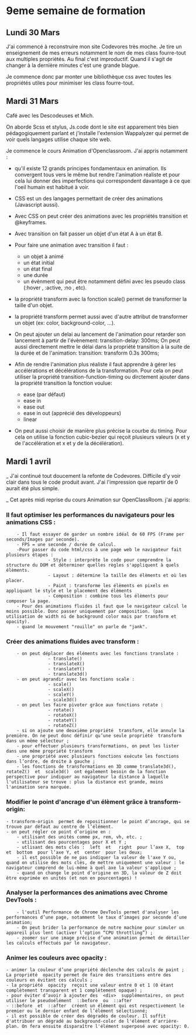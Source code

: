 # 9eme semaine de formation

## Lundi 30 Mars

J'ai commencé à reconstruire mon site Codevores très moche. Je tire un enseignement de mes erreurs notamment le nom de mes class fourre-tout aux multiples propriétés. Au final c'est improductif. Quand il s'agit de changer à la dernière minutes c'est une grande blague. 

Je commence donc par monter une bibliothèque css avec toutes les propriétés utiles pour minimiser les class fourre-tout.


## Mardi 31 Mars

Café avec les Descodeuses et Mich. 

On aborde Scss et stylus, Js.code dont le site est apparement très bien pédagogiquement parlant et j'installe l'extension Wappalyzer qui permet de voir quels langages utilise chaque site web. 

Je commence le cours Animation d'Openclassroom. J'ai appris notamment : 

- qu'il existe 12 grands principes fondamentaux en animation. Ils convergent tous vers le même but rendre l'animation réaliste et pour cela lui donner des imperfections qui correspondent davantage à ce que l'oeil humain est habitué à voir. 

- CSS est un des langages permettant de créer des animations (Javascript aussi).

- Avec CSS on peut créer des animations avec les propriétés transition et @keyframes.

- Avec transition on fait passer un objet d'un état A à un état B. 

- Pour faire une animation avec transition il faut :
    - un objet à animé
    - un état initial
    - un état final
    - une durée
    - un événment qui peut être notamment défini avec les pseudo class (:hover , :active, :no , etc).
    
 - la propriété transform avec la fonction scale() permet de transformer la taille d'un objet. 
 
 - la propriété transform permet aussi avec d'autre attribut de transformer un objet (ex: color, background-color, ...).
 
 - On peut ajouter un delai au lancement de l'animation pour retarder son lancement à partir de l'évènement: 
      transition-delay: 300ms;
   On peut aussi directement mettre le délai dans la propriété transition à la suite de la durée et de l'animation:
      transition: transform 0.3s 300ms;
      
 - Afin de rendre l'animation plus réaliste il faut apprendre à gérer les accélérations et décélérations de la transformation. 
 Pour cela on peut utiliser la propriété transition-function-timing ou dirctement ajouter dans la propriété transition la fonction voulue: 
    - ease (par défaut)
    - ease in
    - ease out
    - ease in out (apprécié des développeurs)
    - linear 

- On peut aussi choisir de manière plus précise la courbe du timing. Pour cela on utilise la fonction cubic-bezier qui reçoit plusieurs valeurs (x et y de l'accélération et x et y de la décélération). 
      
      
## Mardi 1 avril

_ J'ai continué tout doucement la refonte de Codevores. Difficile d'y voir clair dans tous le code produit avant. J'ai l'impression que repartir de 0 aurait été plus simple. 


_ Cet après midi reprise du cours Animation sur OpenClassRoom. j'ai appris: 

### Il faut optimiser les performances du navigateurs pour les animations CSS : 
        - Il faut essayer de garder un nombre idéal de 60 FPS (Frame per seconds/Images par seconde). 
        - FPS = une seconde / durée de calcul. 
        -Pour passer du code html/css à une page web le navigateur fait plusieurs étapes : 
                    - Style : interprète le code pour comprendre la structure du DOM et déterminer quelles règles s'appliquent à quels élèments. 
                    - Layout : détermine la taille des élèments et où les placer.
                    - Paint : transforme les élèments en pixels en appliquant le style et le placement des élèments
                    - Composition : combine tous les élèments pour composer la page. 
        - Pour des animations fluides il faut que le navigateur calcul le moins possible. Donc passer uniquement par composition. (pas utilisation de width ni de background color mais par transform et opacity). 
        - quand le mouvement "rouille" on parle de "jank".
        
### Créer des animations fluides avec transform : 
        - on peut déplacer des éléments avec les fonctions translate : 
                    - translate()
                    - translateX()
                    - translateY()
                    - translate3d()
        - on peut agrandir avec les fonctions scale :
                    - scale()
                    - scaleX() 
                    - scaleY()
                    - scale3d()
        - on peut les faire pivoter grâce aux fonctions rotate : 
                    - rotate()
                    - rotateX()
                    - rotateY()
                    - rotateZ()
        - si on ajoute une deuxième propriété  transform, elle annule la première. On ne peut donc définir qu’une seule propriété  transform  dans un même sélecteur ;
        - pour effectuer plusieurs transformations, on peut les lister dans une même propriété transform
        - une propriété avec plusieurs fonctions exécute les fonctions dans l’ordre, de droite à gauche ;
        - les fonctions de transformations en 3D comme translate3d(),  rotateZ()  et  scale3d()  ont également besoin de la fonction perspective pour indiquer au navigateur la distance à laquelle l'utilisateur se trouve : plus la distance est grande, moins l'animation sera marquée.
        
### Modifier le point d'ancrage d'un élèment grâce à transform-origin:
    - transform-origin  permet de repositionner le point d’ancrage, qui se trouve par défaut au centre de l’élément.
    - on peut régler ce point d’origine en :
        - utilisant des unités comme px, rem, vh, etc. ;
        - utilisant des pourcentages pour X et Y ;
        - utlisant des mots clés :  left  et   right  pour l’axe X,  top  et  bottom  pour l’axe Y, et  center  pour les deux;
        - il est possible de ne pas indiquer la valeur de l'axe Y ou, quand on utilise des mots clés, de mettre uniquement une valeur : le navigateur comprend de lui-même à quel axe la valeur s'applique ;
        - quand on change le point d’origine en 3D, la valeur de Z doit être exprimée en unités (et non en pourcentages) ! 
        
### Analyser la performances des animations avec Chrome DevTools :
        - l'outil Performance de Chrome DevTools permet d'analyser les performances d’une page, notamment le taux d’images par seconde d’une animation; 
        - On peut brider la performance de notre machine pour simuler un appareil plus lent (activer l’option “CPU throttling”) ;
        - zoomer sur une image précise d’une animation permet de détailler les calculs effectués par le navigateur.
        
### Animer les couleurs avec opacity : 
    - animer la couleur d’une propriété déclenche des calculs de paint ; La propriété  opacity permet de faire des transitions entre des couleurs en évitant ces calculs ;
    - la propriété  opacity  reçoit une valeur entre 0 et 1 (0 étant complètement transparent et 1 complètement opaque) ;
    - pour éviter d’avoir à ajouter des  <div>  supplémentaires, on peut utiliser le pseudoélément  ::before  ou  ::after  
    - ::before  et  ::after  créent un élément qui est respectivement le premier ou le dernier enfant de l’élément sélectionné; 
    - il est possible de créer des dégradés de couleur. Il suffit d'attribuer un dégradé au background-color de l'élément d'arrière-plan. On fera ensuite disparaître l'élément superposé avec opacity: 0.


        
        
